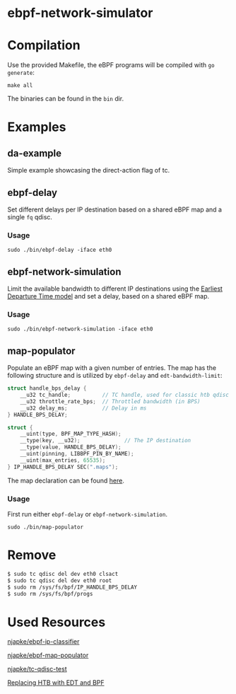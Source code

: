 # ebpf-network-simulator

# Compilation
Use the provided Makefile, the eBPF programs will be compiled with `go generate`:

```
make all
```

The binaries can be found in the `bin` dir.

# Examples

## da-example
Simple example showcasing the direct-action flag of tc.

## ebpf-delay
Set different delays per IP destination based on a shared eBPF map and a single `fq` qdisc.

### Usage
```
sudo ./bin/ebpf-delay -iface eth0
```

## ebpf-network-simulation
Limit the available bandwidth to different IP destinations using the [Earliest Departure Time model](https://legacy.netdevconf.info/0x14/pub/slides/55/slides.pdf) and set a delay, based on a shared eBPF map.

### Usage
```
sudo ./bin/ebpf-network-simulation -iface eth0
```

## map-populator
Populate an eBPF map with a given number of entries. The map has the following structure and is utilized by `ebpf-delay` and `edt-bandwidth-limit`:


```C
struct handle_bps_delay {
    __u32 tc_handle;          // TC handle, used for classic htb qdisc version
    __u32 throttle_rate_bps;  // Throttled bandwidth (in BPS)
    __u32 delay_ms;           // Delay in ms
} HANDLE_BPS_DELAY;

struct {
    __uint(type, BPF_MAP_TYPE_HASH);
    __type(key, __u32);              // The IP destination
    __type(value, HANDLE_BPS_DELAY);
    __uint(pinning, LIBBPF_PIN_BY_NAME); 
    __uint(max_entries, 65535);
} IP_HANDLE_BPS_DELAY SEC(".maps");
```

The map declaration can be found [here](cmd/headers/maps.h).

### Usage
First run either `ebpf-delay` or `ebpf-network-simulation`.
```
sudo ./bin/map-populator
```

# Remove
```bash
$ sudo tc qdisc del dev eth0 clsact
$ sudo tc qdisc del dev eth0 root
$ sudo rm /sys/fs/bpf/IP_HANDLE_BPS_DELAY
$ sudo rm /sys/fs/bpf/progs
```

# Used Resources
[njapke/ebpf-ip-classifier](https://github.com/njapke/ebpf-ip-classifier)

[njapke/ebpf-map-populator](https://github.com/njapke/ebpf-map-populator)

[njapke/tc-qdisc-test](https://github.com/njapke/tc-qdisc-test
)

[Replacing HTB with EDT and BPF](https://legacy.netdevconf.info/0x14/session.html?talk-replacing-HTB-with-EDT-and-BPF)